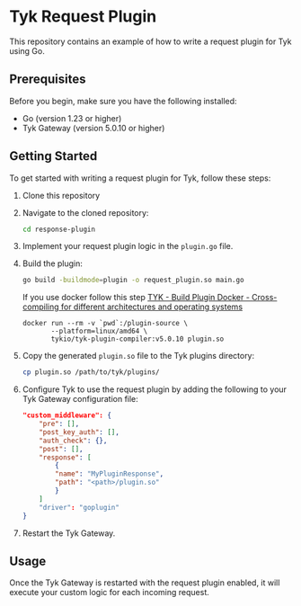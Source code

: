 # Tyk Request Plugin

This repository contains an example of how to write a request plugin for Tyk using Go.

## Prerequisites

Before you begin, make sure you have the following installed:

- Go (version 1.23 or higher)
- Tyk Gateway (version 5.0.10 or higher)

## Getting Started

To get started with writing a request plugin for Tyk, follow these steps:

1. Clone this repository

2. Navigate to the cloned repository:

    ```bash
    cd response-plugin
    ```

3. Implement your request plugin logic in the `plugin.go` file.

4. Build the plugin:

    ```bash
    go build -buildmode=plugin -o request_plugin.so main.go
    ```

    If you use docker follow this step 
    [TYK - Build Plugin Docker - Cross-compiling for different architectures and operating systems](https://tyk.io/docs/product-stack/tyk-gateway/advanced-configurations/plugins/golang/go-plugin-compiler/#cross-compiling-for-different-architectures-and-operating-systems)

    ```
    docker run --rm -v `pwd`:/plugin-source \
           --platform=linux/amd64 \
           tykio/tyk-plugin-compiler:v5.0.10 plugin.so
    ```
    

5. Copy the generated `plugin.so` file to the Tyk plugins directory:

    ```bash
    cp plugin.so /path/to/tyk/plugins/
    ```

6. Configure Tyk to use the request plugin by adding the following to your Tyk Gateway configuration file:

    ```json
    "custom_middleware": {
        "pre": [],
        "post_key_auth": [],
        "auth_check": {},
        "post": [],
        "response": [
            {
            "name": "MyPluginResponse",
            "path": "<path>/plugin.so"
            }
        ]
        "driver": "goplugin"
    }
    ```

7. Restart the Tyk Gateway.

## Usage

Once the Tyk Gateway is restarted with the request plugin enabled, it will execute your custom logic for each incoming request.
